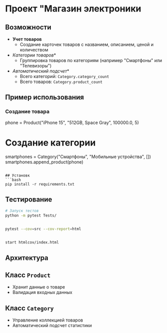 # Проект "Магазин электроники

## Возможности
- **Учет товаров**
  - Создание карточек товаров с названием, описанием, ценой и количеством
- *Категории товаров**
  - Группировка товаров по категориям (например "Смартфоны" или "Телевизоры")
- *Автоматический подсчет**  
  - Всего категорий: `Category.category_count`  
  - Всего товаров: `Category.product_count`



## Пример использования

### Создание товара
phone = Product("iPhone 15", "512GB, Space Gray", 100000.0, 5)

# Создание категории
smartphones = Category("Смартфоны", "Мобильные устройства", [])
smartphones.append_product(phone)
```

## Установк
```bash
pip install -r requirements.txt
```

## Тестирование
```bash
# Запуск тестов
python -m pytest Tests/


pytest --cov=src --cov-report=html


start htmlcov/index.html
```

## Архитектура
## Класс `Product`
- Хранит данные о товаре
- Валидация входных данных

## Класс `Category`
- Управление коллекцией товаров
- Автоматический подсчет статистики


